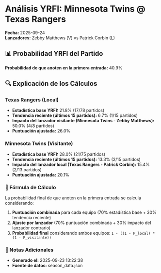 # Análisis YRFI: Minnesota Twins @ Texas Rangers

**Fecha:** 2025-09-24  
**Lanzadores:** Zebby Matthews (V) vs Patrick Corbin (L)

## 📊 Probabilidad YRFI del Partido

**Probabilidad de que anoten en la primera entrada:** 40.9%

## 🔍 Explicación de los Cálculos

### Texas Rangers (Local)
- **Estadística base YRFI:** 21.8% (17/78 partidos)
- **Tendencia reciente (últimos 15 partidos):** 6.7% (1/15 partidos)
- **Impacto del lanzador visitante (Minnesota Twins - Zebby Matthews):** 50.0% (4/8 partidos)
- **Puntuación ajustada:** 26.0%

### Minnesota Twins (Visitante)
- **Estadística base YRFI:** 28.0% (21/75 partidos)
- **Tendencia reciente (últimos 15 partidos):** 13.3% (2/15 partidos)
- **Impacto del lanzador local (Texas Rangers - Patrick Corbin):** 15.4% (2/13 partidos)
- **Puntuación ajustada:** 20.1%

### 📝 Fórmula de Cálculo

La probabilidad final de que anoten en la primera entrada se calcula considerando:
1. **Puntuación combinada** para cada equipo (70% estadística base + 30% tendencia reciente)
2. **Ajuste por lanzador** (70% puntuación combinada + 30% impacto del lanzador contrario)
3. **Probabilidad final** considerando ambos equipos: `1 - ((1 - P_local) * (1 - P_visitante))`

### 📌 Notas Adicionales

- **Generado el:** 2025-09-23 13:22:38
- **Fuente de datos:** season_data.json
